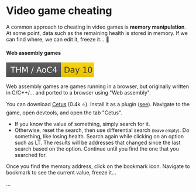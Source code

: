 # Video game cheating

<div class="row row-cols-md-2"><div>

A common approach to cheating in video games is **memory manipulation**. At some point, data such as the remaining health is stored in memory. If we can find where, we can edit it, freeze it... 🥇

#### Web assembly games

[![adventofcyber4](../../../_badges/thm/adventofcyber4/day10.svg)](https://tryhackme.com/room/adventofcyber4)

Web assembly games are games running in a browser, but originally written in C/C++/... and ported to a browser using "Web assembly".

You can download [Cetus](https://github.com/Qwokka/Cetus) (0.4k ⭐). Install it as a plugin ([see](/programming-languages/web/others/extensions/index.md#add-a-local-extension-)). Navigate to the game, open devtools, and open the tab "Cetus".

* If you know the value of something, simply search for it.
* Otherwise, reset the search, then use differential search <small>(leave empty)</small>. Do something, like losing health. Search again while clicking on an option such as LT. The results will be addresses that changed since the last search based on the option. Continue until you find the one that you searched for.

Once you find the memory address, click on the bookmark icon. Navigate to bookmark to see the current value, freeze it... 

</div><div>

...
</div></div>